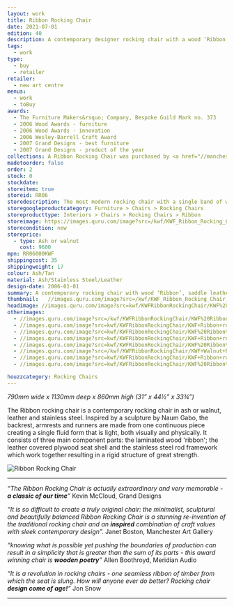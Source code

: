 ```yaml
---
layout: work
title: Ribbon Rocking Chair
date: 2021-07-01
edition: 40
description: A contemporary designer rocking chair with a wood ‘Ribbon’ forming the backrest, arms and runners, a saddle leather seat and a stainless steel connecting support framework. Winner of multiple awards.
tags:
  - work
type:
  - buy
  - retailer
retailer:
  - new art centre
menus:
  - work
  - toBuy
awards:
  - The Furniture Makers&rsquo; Company, Bespoke Guild Mark no. 373
  - 2006 Wood Awards - furniture
  - 2006 Wood Awards - innovation
  - 2006 Wesley-Barrell Craft Award
  - 2007 Grand Designs - best furniture
  - 2007 Grand Designs - product of the year
collections: A Ribbon Rocking Chair was purchased by <a href="//manchesterartgallery.org/" alt="Manchester Museum of Modern Art">Manchester Museum of Modern Art</a> for their permanent collection with assistance from the [Art Fund](https://www.artfund.org/about-us "Supporting UK galleries & museums").
madetoorder: false
order: 2
stock: 0
stockdate:
storeitem: true
storeid: RR06
storedescription: The most modern rocking chair with a single band of wood, a high quality saddle leather seat and stainless steel frame
storegoogleproductcategory: Furniture > Chairs > Rocking Chairs
storeproducttype: Interiors > Chairs > Rocking Chairs > Ribbon
storeimage: https://images.quru.com/image?src=/kwf/KWF_Ribbon_Rocking_Chair_front_wide_on_white.jpg&fill=%23ffffff&left=0.22375&top=0.1&right=0.794&bottom=0.957&format=jpg&strip=1
storecondition: new
storeprice:
  - type: Ash or walnut
    cost: 9600
mpn: RR06000KWF
shippingcost: 35
shippingweight: 17
colour: Ash/Tan
material: Ash/Stainless Steel/Leather
design-date: 2006-01-01
summary: A contemporary rocking chair with wood ‘Ribbon’, saddle leather seat & stainless steel frame.
thumbnail:   //images.quru.com/image?src=/kwf/KWF_Ribbon_Rocking_Chair_side_on_white.jpg&width=175&height=175&fill=%23ffffff&left=0.07428571428571429&top=0.06285714285714286&right=0.9142857142857143&bottom=0.9257142857142857&format=jpg&strip=1
headimage: //images.quru.com/image?src=kwf/KWFRibbonRockingChair/KWF%20Ribbon%20rocking%20chairs%20pair%201.jpg&top=0.075&bottom=0.95&left=0.05
otherimages:
  - //images.quru.com/image?src=/kwf/KWFRibbonRockingChair/KWF%20Ribbon%20rocking%20chair%20side.tif&right=0.90625&left=0.1&fill=auto&format=jpg&strip=1
  - //images.quru.com/image?src=kwf/KWFRibbonRockingChair/KWF+Ribbon+rocking+chairs+ash+front+and+walnut+34.jpg&top=0.12&bottom=0.92
  - //images.quru.com/image?src=kwf/KWFRibbonRockingChair/KWF%20Ribbon%20rocking%20chair%20ash%20front-2.jpg&bottom=0.81563&top=0.1875&right=0.93925
  - //images.quru.com/image?src=kwf/KWFRibbonRockingChair/KWF+Ribbon+rocking+chairs+pair+4.jpg&top=0.08&bottom=0.95
  - //images.quru.com/image?src=kwf/KWFRibbonRockingChair/KWF%20Ribbon%20rocking%20chair%20walnut%20angled%20side.jpg&right=0.8375&left=0.16875
  - //images.quru.com/image?src=/kwf/KWFRibbonRockingChair/KWF+Walnut+Ribbon+front+34.jpeg&right=0.87813&left=0.10625
  - //images.quru.com/image?src=kwf/KWFRibbonRockingChair/KWF+Ribbon+rocking+chair+walnut+8.jpg&top=0.1&bottom=0.95
  - //images.quru.com/image?src=kwf/KWFRibbonRockingChair/KWF%20Ribbon%20rocking%20chair%20back%2034%209.jpg&top=0.1&right=0.97&bottom=0.99688&left=0.01333

houzzcategory: Rocking Chairs
---
```

_790mm wide x 1130mm deep x 860mm high (31&rdquo; x 44&frac12;&rdquo; x 33&frac34;&rdquo;)_

The Ribbon rocking chair is a contemporary rocking chair in ash or walnut, leather and stainless steel. Inspired by a sculpture by Naum Gabo, the backrest, armrests and runners are made from one continuous piece creating a single fluid form that is light, both visually and physically. It consists of three main component parts: the laminated wood 'ribbon'; the leather covered plywood seat shell and the stainless steel rod framework which work together resulting in a rigid structure of great strength.

<img class="post-title gallery_image" alt="Ribbon Rocking Chair" src="//images.quru.com/image?src=/kwf/GREAT/GREAT_Desn_Social_Post_Katie_Walker.pdf.d/page-00001.png&width=342" srcset="//images.quru.com/image?src=/kwf/GREAT/GREAT_Desn_Social_Post_Katie_Walker.pdf.d/page-00001.png&width=342 360w, //images.quru.com/image?src=/kwf/GREAT/GREAT_Desn_Social_Post_Katie_Walker.pdf.d/page-00001.png&width=770 800w,  //images.quru.com/image?src=/kwf/GREAT/GREAT_Desn_Social_Post_Katie_Walker.pdf.d/page-00001.png&width=1440 2x">

---

*&ldquo;The Ribbon Rocking Chair is actually extraordinary and very memorable - __a classic of our time__&rdquo;*
Kevin McCloud, Grand Designs

*&ldquo;It is so difficult to create a truly original chair: the minimalist, sculptural and beautifully balanced Ribbon Rocking Chair is a stunning re-invention of the traditional rocking chair and an __inspired__ combination of craft values with sleek contemporary design&rdquo;.*
Janet Boston, Manchester Art Gallery

*&ldquo;knowing what is possible yet pushing the boundaries of production can result in a simplicity that is greater than the sum of its parts - this award winning chair is __wooden poetry__&rdquo;*
Allen Boothroyd, Meridian Audio

*&ldquo;It is a revolution in rocking chairs - one seamless ribbon of timber from which the seat is slung. How will anyone ever do better? Rocking chair __design come of age!__&rdquo;*
Jon Snow

---

